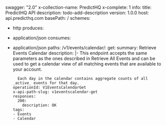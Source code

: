 swagger: "2.0"
x-collection-name: PredictHQ
x-complete: 1
info:
  title: PredictHQ API
  description: todo-add-description
  version: 1.0.0
host: api.predicthq.com
basePath: /
schemes:
- http
produces:
- application/json
consumes:
- application/json
paths:
  /v1/events/calendar/:
    get:
      summary: Retrieve Events Calendar
      description: |-
        This endpoint accepts the same parameters as the ones described in Retrieve All Events and can be used to get a calendar view of all matching events that are available to your account.

        Each day in the calendar contains aggregate counts of all _active_ events for that day.
      operationId: V1EventsCalendarGet
      x-api-path-slug: v1eventscalendar-get
      responses:
        200:
          description: OK
      tags:
      - Events
      - Calendar